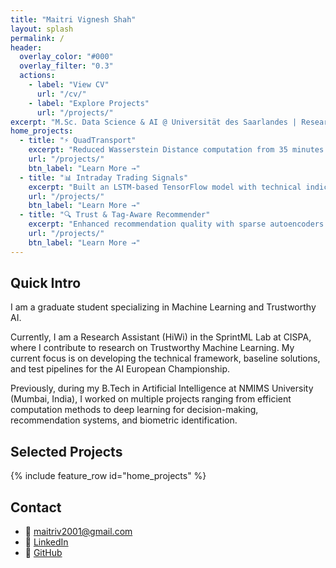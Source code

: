```yaml
---
title: "Maitri Vignesh Shah"
layout: splash
permalink: /
header:
  overlay_color: "#000"
  overlay_filter: "0.3"
  actions:
    - label: "View CV"
      url: "/cv/"
    - label: "Explore Projects"
      url: "/projects/"
excerpt: "M.Sc. Data Science & AI @ Universität des Saarlandes | Research Assistant @ CISPA"
home_projects:
  - title: "⚡ QuadTransport"
    excerpt: "Reduced Wasserstein Distance computation from 35 minutes to 12 seconds using algorithmic improvements in Java. <a href='https://github.com/maitri01/QuadTransport' target='_blank' rel='noopener'>GitHub</a>"
    url: "/projects/"
    btn_label: "Learn More →"
  - title: "📊 Intraday Trading Signals"
    excerpt: "Built an LSTM-based TensorFlow model with technical indicators (SMA, RSI, MACD), achieving 20% ROI after cross-validation. <a href='https://github.com/maitri01/Intraday-Trading-Signals-using-a-Classification-LSTM-Model' target='_blank' rel='noopener'>GitHub</a>"
    url: "/projects/"
    btn_label: "Learn More →"
  - title: "🔍 Trust & Tag‑Aware Recommender"
    excerpt: "Enhanced recommendation quality with sparse autoencoders on trust and tag data. <a href='https://github.com/maitri01/Trust-and-Tag-aware-Recommendation-Systems' target='_blank' rel='noopener'>GitHub</a>"
    url: "/projects/"
    btn_label: "Learn More →"
---
```


## Quick Intro

I am a graduate student specializing in Machine Learning and Trustworthy AI.

Currently, I am a Research Assistant (HiWi) in the SprintML Lab at CISPA, where I contribute to research on Trustworthy Machine Learning. My current focus is on developing the technical framework, baseline solutions, and test pipelines for the AI European Championship.

Previously, during my B.Tech in Artificial Intelligence at NMIMS University (Mumbai, India), I worked on multiple projects ranging from efficient computation methods to deep learning for decision-making, recommendation systems, and biometric identification.

## Selected Projects

{% include feature_row id="home_projects" %}

## Contact

- 📧 <a href="mailto:maitriv2001@gmail.com">maitriv2001@gmail.com</a>
- 🔗 <a href="https://www.linkedin.com/in/maitri-shah01" target="_blank" rel="noopener">LinkedIn</a>
- 🔗 <a href="https://github.com/maitri01" target="_blank" rel="noopener">GitHub</a>
